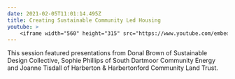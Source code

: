 ```yaml
---
date: 2021-02-05T11:01:14.495Z
title: Creating Sustainable Community Led Housing
youtube: >
    <iframe width="560" height="315" src="https://www.youtube.com/embed/VFnD2dRpRns" title="YouTube video player" frameborder="0" allow="accelerometer; autoplay; clipboard-write; encrypted-media; gyroscope; picture-in-picture" allowfullscreen></iframe>
---
```


This session featured presentations from Donal Brown of Sustainable Design Collective, Sophie Phillips of South Dartmoor Community Energy and Joanne Tisdall of Harberton & Harbertonford Community Land Trust.
